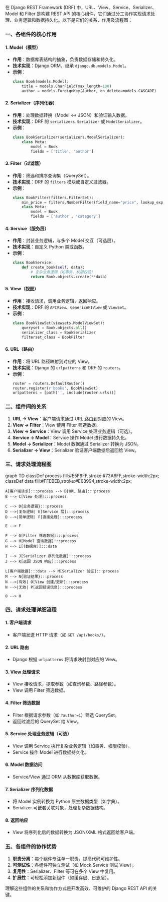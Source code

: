 在 Django REST Framework (DRF) 中，URL、View、Service、Serializer、Model 和 Filter 是构建 REST API 的核心组件，它们通过分工协作实现请求处理、业务逻辑和数据持久化。以下是它们的关系、作用及流程图：


### **一、各组件的核心作用**

#### **1. Model（模型）**
- **作用**：数据库表结构的抽象，负责数据存储和持久化。
- **技术实现**：Django ORM，继承 `django.db.models.Model`。
- **示例**：
  ```python
  class Book(models.Model):
      title = models.CharField(max_length=100)
      author = models.ForeignKey(Author, on_delete=models.CASCADE)
  ```

#### **2. Serializer（序列化器）**
- **作用**：处理数据转换（Model ↔ JSON）和验证输入数据。
- **技术实现**：DRF 的 `serializers.Serializer` 或 `ModelSerializer`。
- **示例**：
  ```python
  class BookSerializer(serializers.ModelSerializer):
      class Meta:
          model = Book
          fields = ['title', 'author']
  ```

#### **3. Filter（过滤器）**
- **作用**：筛选和排序查询集（QuerySet）。
- **技术实现**：DRF 的 `filters` 模块或自定义过滤器。
- **示例**：
  ```python
  class BookFilter(filters.FilterSet):
      min_price = filters.NumberFilter(field_name="price", lookup_expr='gte')
      class Meta:
          model = Book
          fields = ['author', 'category']
  ```

#### **4. Service（服务层）**
- **作用**：封装业务逻辑，与多个 Model 交互（可选层）。
- **技术实现**：自定义 Python 类或函数。
- **示例**：
  ```python
  class BookService:
      def create_book(self, data):
          # 复杂业务逻辑（如事务、权限校验）
          return Book.objects.create(**data)
  ```

#### **5. View（视图）**
- **作用**：接收请求，调用业务逻辑，返回响应。
- **技术实现**：DRF 的 `APIView`、`GenericAPIView` 或 `ViewSet`。
- **示例**：
  ```python
  class BookViewSet(viewsets.ModelViewSet):
      queryset = Book.objects.all()
      serializer_class = BookSerializer
      filterset_class = BookFilter
  ```

#### **6. URL（路由）**
- **作用**：将 URL 路径映射到对应的 View。
- **技术实现**：Django 的 `urlpatterns` 和 DRF 的 `routers`。
- **示例**：
  ```python
  router = routers.DefaultRouter()
  router.register(r'books', BookViewSet)
  urlpatterns = [path('', include(router.urls))]
  ```


### **二、组件间的关系**
1. **URL → View**：客户端请求通过 URL 路由到对应的 View。
2. **View → Filter**：View 使用 Filter 筛选数据。
3. **View → Service**：View 调用 Service 处理业务逻辑（可选）。
4. **Service → Model**：Service 操作 Model 进行数据持久化。
5. **Model → Serializer**：Model 数据通过 Serializer 转换为 JSON。
6. **Serializer → View**：Serializer 验证客户端数据后返回给 View。


### **三、请求处理流程图**
graph TD
    classDef process fill:#E5F6FF,stroke:#73A6FF,stroke-width:2px;
    classDef data fill:#FFEBEB,stroke:#E68994,stroke-width:2px;
    
    A[客户端请求]:::process --> B[URL 路由]:::process
    B --> C[View 处理]:::process
    
    C --> D{业务逻辑}:::process
    D -->|复杂逻辑| E[Service 层]:::process
    D -->|简单逻辑| F[直接处理]:::process
    
    E --> F
    
    F --> G[Filter 筛选数据]:::process
    G --> H[Model 查询数据]:::process
    H --> I[(数据库)]:::data
    
    I --> J[Serializer 序列化数据]:::process
    J --> K[返回 JSON 响应]:::process
    
    L[客户端数据]:::data --> M[Serializer 验证]:::process
    M --> N{验证结果}:::process
    N -->|有效| O[View 创建/更新]:::process
    N -->|无效| P[返回错误信息]:::process
    
    O --> H
  


### **四、请求处理详细流程**

#### **1. 客户端请求**
- 客户端发送 HTTP 请求（如 `GET /api/books/`）。

#### **2. URL 路由**
- Django 根据 `urlpatterns` 将请求映射到对应的 View。

#### **3. View 处理请求**
- View 接收请求，提取参数（如查询参数、路径参数）。
- View 调用 Filter 筛选数据。

#### **4. Filter 筛选数据**
- Filter 根据请求参数（如 `?author=1`）筛选 QuerySet。
- 返回过滤后的 QuerySet 给 View。

#### **5. Service 处理业务逻辑（可选）**
- View 调用 Service 执行复杂业务逻辑（如事务、权限校验）。
- Service 操作 Model 进行数据持久化。

#### **6. Model 数据访问**
- Service/View 通过 ORM 从数据库获取数据。

#### **7. Serializer 序列化数据**
- 将 Model 实例转换为 Python 原生数据类型（如字典）。
- Serializer 可嵌套关联对象，处理复杂数据结构。

#### **8. 返回响应**
- View 将序列化后的数据转换为 JSON/XML 格式返回给客户端。


### **五、各组件的协作优势**
1. **职责分离**：每个组件专注单一职责，提高代码可维护性。
2. **可测试性**：各组件可独立测试（如 Mock Service 测试 View）。
3. **复用性**：Serializer、Filter 等可在多个 View 中复用。
4. **扩展性**：可轻松添加新组件（如缓存层、日志层）。

理解这些组件的关系和协作方式是开发高效、可维护的 Django REST API 的关键。
